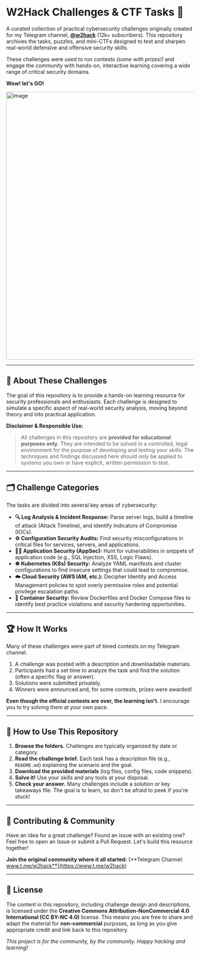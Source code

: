 # W2Hack Challenges & CTF Tasks 🚩

A curated collection of practical cybersecurity challenges originally created for my Telegram channel, [**@w2hack**](https://www.t.me/w2hack) (12k+ subscribers). This repository archives the tasks, puzzles, and mini-CTFs designed to test and sharpen real-world defensive and offensive security skills.

These challenges were used to run contests _(some with prizes!)_ and engage the community with hands-on, interactive learning covering a wide range of critical security domains. 

**Wow! let's GO!**

<img width="960" height="720" alt="image" src="https://github.com/user-attachments/assets/4212cee5-2566-40f6-9db3-1f62fecb7daf" />

---

## 🧠 About These Challenges

The goal of this repository is to provide a hands-on learning resource for security professionals and enthusiasts. Each challenge is designed to simulate a specific aspect of real-world security analysis, moving beyond theory and into practical application.

**Disclaimer & Responsible Use:**
> All challenges in this repository are **provided for educational purposes only**. They are intended to be solved in a controlled, legal environment for the purpose of developing and testing your skills. The techniques and findings discussed here should only be applied to systems you own or have explicit, written permission to test.

---

## 🗂️ Challenge Categories

The tasks are divided into several key areas of cybersecurity:

*   **🔍 Log Analysis & Incident Response:** Parse server logs, build a timeline of attack (Attack Timeline), and identify Indicators of Compromise (IOCs).
*   **⚙️ Configuration Security Audits:** Find security misconfigurations in critical files for services, servers, and applications.
*   **👨‍💻 Application Security (AppSec):** Hunt for vulnerabilities in snippets of application code (e.g., SQL Injection, XSS, Logic Flaws).
*   **☸️ Kubernetes (K8s) Security:** Analyze YAML manifests and cluster configurations to find insecure settings that could lead to compromise.
*   **☁️ Cloud Security (AWS IAM, etc.):** Decipher Identity and Access Management policies to spot overly permissive roles and potential privilege escalation paths.
*   **🐳 Container Security:** Review Dockerfiles and Docker Compose files to identify best practice violations and security hardening opportunities.

---

## 🏆 How It Works

Many of these challenges were part of timed contests on my Telegram channel.
1.  A challenge was posted with a description and downloadable materials.
2.  Participants had a set time to analyze the task and find the solution (often a specific flag or answer).
3.  Solutions were submitted privately.
4.  Winners were announced and, for some contests, prizes were awarded!

**Even though the official contests are over, the learning isn't.** I encourage you to try solving them at your own pace.

---

## 🚀 How to Use This Repository

1.  **Browse the folders.** Challenges are typically organized by date or category.
2.  **Read the challenge brief.** Each task has a description file (e.g., `README.md`) explaining the scenario and the goal.
3.  **Download the provided materials** (log files, config files, code snippets).
4.  **Solve it!** Use your skills and any tools at your disposal.
5.  **Check your answer.** Many challenges include a solution or key takeaways file. The goal is to learn, so don't be afraid to peek if you're stuck!

---

## 🤝 Contributing & Community

Have an idea for a great challenge? Found an issue with an existing one?
Feel free to open an Issue or submit a Pull Request. Let's build this resource together!

**Join the original community where it all started:**
[**Telegram Channel: www.t.me/w2hack**](https://www.t.me/w2hack)

---

## 📜 License

The content in this repository, including challenge design and descriptions, is licensed under the **Creative Commons Attribution-NonCommercial 4.0 International (CC BY-NC 4.0)** license.
This means you are free to share and adapt the material for **non-commercial** purposes, as long as you give appropriate credit and link back to this repository.

*This project is for the community, by the community. Happy hacking and learning!*
